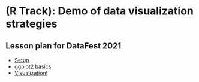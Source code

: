 # (R Track): Demo of data visualization strategies

## Lesson plan for DataFest 2021

* [Setup](Setup.R)
* [ggplot2 basics](ggplot_intro.md)
* [Visualization!](Visualization.R)

